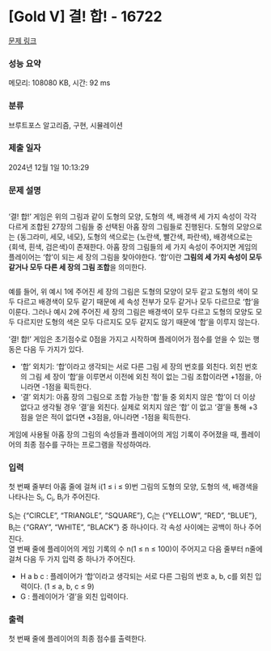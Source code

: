 # [Gold V] 결! 합! - 16722 

[문제 링크](https://www.acmicpc.net/problem/16722) 

### 성능 요약

메모리: 108080 KB, 시간: 92 ms

### 분류

브루트포스 알고리즘, 구현, 시뮬레이션

### 제출 일자

2024년 12월 1일 10:13:29

### 문제 설명

<p><img alt="" src="https://upload.acmicpc.net/096fdd17-c208-43c3-9f7d-d0ea381fa7d7/-/preview/"></p>

<p> </p>

<p>‘결! 합!’ 게임은 위의 그림과 같이 도형의 모양, 도형의 색, 배경색 세 가지 속성이 각각 다르게 조합된 27장의 그림들 중 선택된 아홉 장의 그림들로 진행된다. 도형의 모양으로는 {동그라미, 세모, 네모}, 도형의 색으로는 {노란색, 빨간색, 파란색}, 배경색으로는 {회색, 흰색, 검은색}이 존재한다. 아홉 장의 그림들의 세 가지 속성이 주어지면 게임의 플레이어는 ‘합’이 되는 세 장의 그림을 찾아야한다. ‘합’이란 <strong>그림의 세 가지 속성이 모두 같거나 모두 다른 세 장의 그림 조합</strong>을 의미한다. </p>

<p style="text-align: center;"><img alt="" src="https://upload.acmicpc.net/aefe76b1-a2c3-41a1-b900-797c6120dfe9/-/preview/"></p>

<p>예를 들어, 위 예시 1에 주어진 세 장의 그림은 도형의 모양이 모두 같고 도형의 색이 모두 다르고 배경색이 모두 같기 때문에 세 속성 전부가 모두 같거나 모두 다르므로 ‘합’을 이룬다. 그러나 예시 2에 주어진 세 장의 그림은 배경색이 모두 다르고 도형의 모양도 모두 다르지만 도형의 색은 모두 다르지도 모두 같지도 않기 때문에 ‘합’을 이루지 않는다.</p>

<p>‘결! 합!’ 게임은 초기점수로 0점을 가지고 시작하며 플레이어가 점수를 얻을 수 있는 행동은 다음 두 가지가 있다.</p>

<ul>
	<li>‘합’ 외치기: ‘합’이라고 생각되는 서로 다른 그림 세 장의 번호를 외친다. 외친 번호의 그림 세 장이 ‘합’을 이루면서 이전에 외친 적이 없는 그림 조합이라면 +1점을, 아니라면 -1점을 획득한다.</li>
	<li>‘결’ 외치기: 아홉 장의 그림으로 조합 가능한 '합'들 중 외치지 않은 ‘합’이 더 이상 없다고 생각될 경우 ‘결’을 외친다. 실제로 외치지 않은 ‘합’ 이 없고 ‘결’을 통해 +3점을 얻은 적이 없다면 +3점을, 아니라면 -1점을 획득한다.</li>
</ul>

<p>게임에 사용될 아홉 장의 그림의 속성들과 플레이어의 게임 기록이 주어졌을 때, 플레이어의 최종 점수를 구하는 프로그램을 작성하여라.</p>

### 입력 

 <p>첫 번째 줄부터 아홉 줄에 걸쳐 i(1 ≤ i ≤ 9)번 그림의 도형의 모양, 도형의 색, 배경색을 나타나는 S<sub>i</sub>, C<sub>i</sub>, B<sub>i</sub>가 주어진다.</p>

<p>S<sub>i</sub>는 {“CIRCLE”, “TRIANGLE”, ”SQUARE”}, C<sub>i</sub>는 {“YELLOW”, “RED”, “BLUE”}, B<sub>i</sub>는 {“GRAY”, “WHITE”, “BLACK”} 중 하나이다. 각 속성 사이에는 공백이 하나 주어진다.<br>
열 번째 줄에 플레이어의 게임 기록의 수 n(1 ≤ n ≤ 100)이 주어지고 다음 줄부터 n줄에 걸쳐 다음 두 가지 입력 중 하나가 주어진다.</p>

<ul>
	<li>H a b c : 플레이어가 ‘합’이라고 생각되는 서로 다른 그림의 번호 a, b, c를 외친 입력이다. (1 ≤ a, b, c ≤ 9)</li>
	<li>G : 플레이어가 ‘결’을 외친 입력이다.</li>
</ul>

### 출력 

 <p>첫 번째 줄에 플레이어의 최종 점수를 출력한다.</p>

